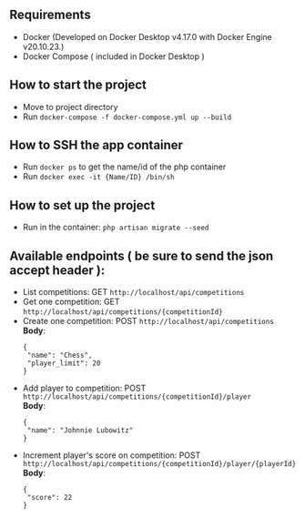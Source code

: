 ## Requirements
 - Docker (Developed on Docker Desktop v4.17.0 with Docker Engine v20.10.23.)
 - Docker Compose ( included in Docker Desktop )

## How to start the project
 - Move to project directory
 - Run `docker-compose -f docker-compose.yml up --build`

## How to SSH the app container
 - Run `docker ps` to get the name/id of the php container
 - Run `docker exec -it {Name/ID} /bin/sh`

## How to set up the project
 - Run in the container: `php artisan migrate --seed`

## Available endpoints ( be sure to send the json accept header ):

 - List competitions: GET `http://localhost/api/competitions`
 - Get one competition: GET `http://localhost/api/competitions/{competitionId}`
 - Create one competition: POST `http://localhost/api/competitions`
    <br><b>Body</b>:
    ````
    {
     "name": "Chess",
     "player_limit": 20
    }
   ````
 - Add player to competition: POST `http://localhost/api/competitions/{competitionId}/player`
   <br><b>Body</b>:
    ````
    {
     "name": "Johnnie Lubowitz"
    }
   ````
 - Increment player's score on competition: POST `http://localhost/api/competitions/{competitionId}/player/{playerId}`
   <br><b>Body</b>:
    ````
    {
     "score": 22
    }
   ````
